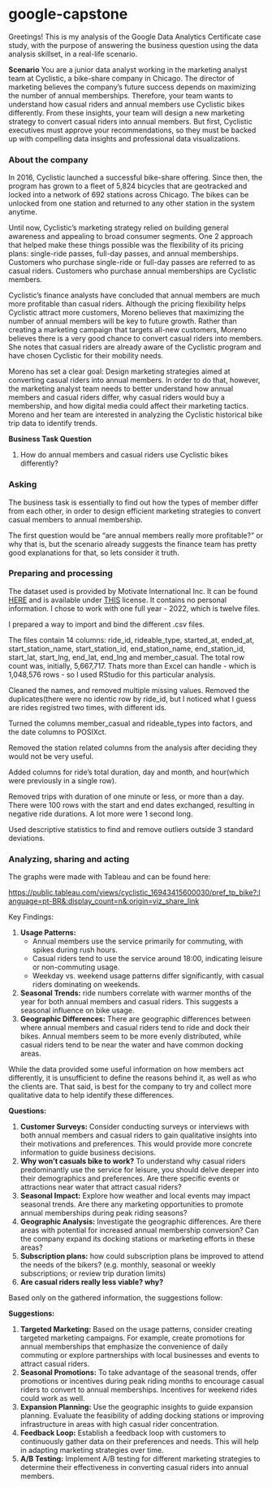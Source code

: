 # google-capstone

Greetings! This is my analysis of the Google Data Analytics Certificate case study, with the purpose of answering the business question using the data analysis skillset, in a real-life scenario.

**Scenario**
You are a junior data analyst working in the marketing analyst team at Cyclistic, a bike-share company in Chicago. The director of marketing believes the company’s future success depends on maximizing the number of annual memberships. Therefore, your
team wants to understand how casual riders and annual members use Cyclistic bikes differently. From these insights, your team will design a new marketing strategy to convert casual riders into annual members. But first, Cyclistic executives must approve your recommendations, so they must be backed up with compelling data insights and  professional data visualizations.
### About the company
In 2016, Cyclistic launched a successful bike-share offering. Since then, the program has grown to a fleet of 5,824 bicycles that are geotracked and locked into a network of 692 stations across Chicago. The bikes can be unlocked from one station and returned to any other station in the system anytime. 

Until now, Cyclistic’s marketing strategy relied on building general awareness and appealing to broad consumer segments. One 2 approach that helped make these things possible was the flexibility of its pricing plans: single-ride passes, full-day passes, and annual memberships. Customers who purchase single-ride or full-day passes are referred to as casual riders. Customers who purchase annual memberships are Cyclistic members. 

Cyclistic’s finance analysts have concluded that annual members are much more profitable than casual riders. Although the pricing flexibility helps Cyclistic attract more customers, Moreno believes that maximizing the number of annual members will be key to future growth. Rather than creating a marketing campaign that targets all-new customers, Moreno believes there is a very good chance to convert casual riders into members. She notes that casual riders are already aware of the Cyclistic program and have
chosen Cyclistic for their mobility needs. 

Moreno has set a clear goal: Design marketing strategies aimed at converting casual riders into annual members. In order to do that, however, the marketing analyst team needs to better understand how annual members and casual riders differ, why casual riders would buy a membership, and how digital media could affect their marketing tactics. Moreno and her team are interested in analyzing the Cyclistic historical bike trip data to identify trends.

**Business Task Question**

1. How do annual members and casual riders use Cyclistic bikes differently?

### Asking

The business task is essentially to find out how the types of member differ from each other, in order to design efficient marketing strategies to convert casual members to annual membership.

The first question would be “are annual members really more profitable?” or why that is, but the scenario already suggests the finance team has pretty good explanations for that, so lets consider it truth. 

### Preparing and processing

The dataset used  is provided by Motivate International Inc. It can be found [HERE](https://divvy-tripdata.s3.amazonaws.com/index.html) and is available under [THIS](https://ride.divvybikes.com/data-license-agreement) license. It contains no personal information. I chose to work with one full year - 2022, which is twelve files.

I prepared a way to import and bind the different .csv files.

The files contain 14 columns: ride_id, rideable_type, started_at, ended_at, start_station_name, start_station_id, end_station_name, end_station_id, start_lat, start_lng, end_lat, end_lng and member_casual. The total row count was, initially, 5,667,717. Thats more than Excel can handle - which is 1,048,576 rows - so I used RStudio for this particular analysis. 

Cleaned the names, and removed multiple missing values. Removed the duplicates(there were no identic row by ride_id, but I noticed what I guess are rides registred two times, with different ids.

Turned the columns member_casual and rideable_types into factors, and the date columns to POSIXct.

Removed the station related columns from the analysis after deciding they would not be very useful.

Added columns for ride’s total duration, day and month, and  hour(which were previously in a single row).

Removed trips with duration of one minute or less, or more than a day. There were 100 rows with the start and end dates exchanged, resulting in negative ride durations. A lot more were 1 second long. 

Used descriptive statistics to find and remove outliers outside 3 standard deviations.

### Analyzing, sharing and acting

The graphs were made with Tableau and can be found here:

https://public.tableau.com/views/cyclistic_16943415600030/pref_tp_bike?:language=pt-BR&:display_count=n&:origin=viz_share_link

Key Findings:

1. **Usage Patterns:**
    - Annual members use the service primarily for commuting, with spikes during rush hours.
    - Casual riders tend to use the service around 18:00, indicating leisure or non-commuting usage.
    - Weekday vs. weekend usage patterns differ significantly, with casual riders dominating on weekends.
2. **Seasonal Trends:** ride numbers correlate with warmer months of the year for both annual members and casual riders. This suggests a seasonal influence on bike usage.
3. **Geographic Differences:** There are geographic differences between where annual members and casual riders tend to ride and dock their bikes. Annual members seem to be more evenly distributed, while casual riders tend to be near the water and have common docking areas.

While the data provided some useful information on how members act differently, it is unsufficient to define the reasons behind it, as well as who the clients are. That said, is best for the company to try and collect more qualitative data to help identify these differences.  

**Questions:**

1. **Customer Surveys:** Consider conducting surveys or interviews with both annual members and casual riders to gain qualitative insights into their motivations and preferences. This would provide more concrete information to guide business decisions.
2. **Why won’t casuals bike to work?** To understand why casual riders predominantly use the service for leisure, you should delve deeper into their demographics and preferences. Are there specific events or attractions near water that attract casual riders?
3. **Seasonal Impact:** Explore how weather and local events may impact seasonal trends. Are there any marketing opportunities to promote annual memberships during peak riding seasons?
4. **Geographic Analysis:** Investigate the geographic differences. Are there areas with potential for increased annual membership conversion? Can the company expand its docking stations or marketing efforts in these areas?
5. **Subscription plans:** how could subscription plans be improved to attend the needs of the bikers? (e.g. monthly, seasonal or weekly subscriptions; or review trip duration limits)
6. **Are casual riders really less viable? why?**

Based only on the gathered information, the suggestions follow:

**Suggestions:**

1. **Targeted Marketing:** Based on the usage patterns, consider creating targeted marketing campaigns. For example, create promotions for annual memberships that emphasize the convenience of daily commuting or explore partnerships with local businesses and events to attract casual riders.
2. **Seasonal Promotions:** To take advantage of the seasonal trends, offer promotions or incentives during peak riding months to encourage casual riders to convert to annual memberships. Incentives for weekend rides could work as well.
3. **Expansion Planning:** Use the geographic insights to guide expansion planning. Evaluate the feasibility of adding docking stations or improving infrastructure in areas with high casual rider concentration.
4. **Feedback Loop:** Establish a feedback loop with customers to continuously gather data on their preferences and needs. This will help in adapting marketing strategies over time.
5. **A/B Testing:** Implement A/B testing for different marketing strategies to determine their effectiveness in converting casual riders into annual members.

